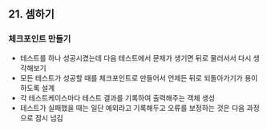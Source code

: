## 21. 셈하기
   
### 체크포인트 만들기
- 테스트를 하나 성공시켰는데 다음 테스트에서 문제가 생기면 뒤로 물러서서 다시 생각해보기
- 모든 테스트가 성공할 때를 체크포인트로 만들어서 언제든 뒤로 되돌아가기가 용이하도록 설계
- 각 테스트케이스마다 테스트 결과를 기록하여 출력해주는 객체 생성
- 테스트가 실패했을 때는 일단 예외라고 기록해두고 오류를 보정하는 것은 다음 과정으로 잠시 넘김